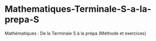 # Mathematiques-Terminale-S-a-la-prepa-S
Mathématiques : De la Terminale S à la prépa (Méthode et exercices)
